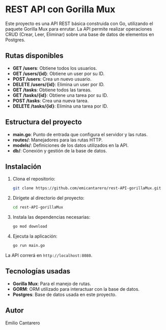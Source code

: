 
# REST API con Gorilla Mux

Este proyecto es una API REST básica construida con Go, utilizando el paquete Gorilla Mux para enrutar. La API permite realizar operaciones CRUD (Crear, Leer, Eliminar) sobre una base de datos de elementos en Postgres.

## Rutas disponibles

- **GET /users**: Obtiene todos los usuarios.
- **GET /users/{id}**: Obtiene un user por su ID.
- **POST /users**: Crea un nuevo usuario.
- **DELETE /users/{id}**: Elimina un user por ID.
- **GET /tasks**: Obtiene todos las tareas.
- **GET /tasks/{id}**: Obtiene una tarea por su ID.
- **POST /tasks**: Crea una nueva tarea.
- **DELETE /tasks/{id}**: Elimina una tarea por ID.

## Estructura del proyecto

- **main.go**: Punto de entrada que configura el servidor y las rutas.
- **routes/**: Manejadores para las rutas HTTP.
- **models/**: Definiciones de los datos utilizados en la API.
- **db/**: Conexión y gestión de la base de datos.

## Instalación

1. Clona el repositorio:
   ```bash
   git clone https://github.com/emicantarero/rest-API-gorillaMux.git
   ```
2. Dirígete al directorio del proyecto:
   ```bash
   cd rest-API-gorillaMux
   ```
3. Instala las dependencias necesarias:
   ```bash
   go mod download
   ```
4. Ejecuta la aplicación:
   ```bash
   go run main.go
   ```

La API correrá en `http://localhost:8080`.

## Tecnologías usadas

- **Gorilla Mux**: Para el manejo de rutas.
- **GORM**: ORM utilizado para interactuar con la base de datos.
- **Postgres**: Base de datos usada en este proyecto.

## Autor
Emilio Cantarero
